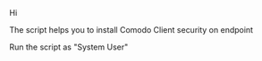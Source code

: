 Hi

The script helps you to install Comodo Client security on endpoint

Run the script as "System User"
